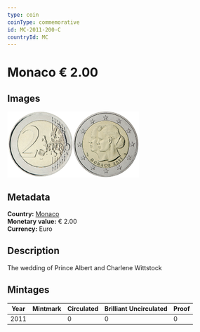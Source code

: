 ```yaml
---
type: coin
coinType: commemorative
id: MC-2011-200-C
countryId: MC
---
```


# Monaco € 2.00

## Images

<img src="../../Images/common-2007-200.png" height="150" alt="Front image"><img src="Images/MC-2011-200.png" height="150" alt="Back image">

## Metadata

**Country:** [Monaco](../../Countries/Monaco/index.md)\
**Monetary value:** € 2.00\
**Currency:** Euro

## Description
The wedding of Prince Albert and Charlene Wittstock

## Mintages

| Year | Mintmark | Circulated | Brilliant Uncirculated | Proof |
| ---- | -------- | ---------- | ---------------------- | ----- |
| 2011 | | 0 | 0 | 0 |
